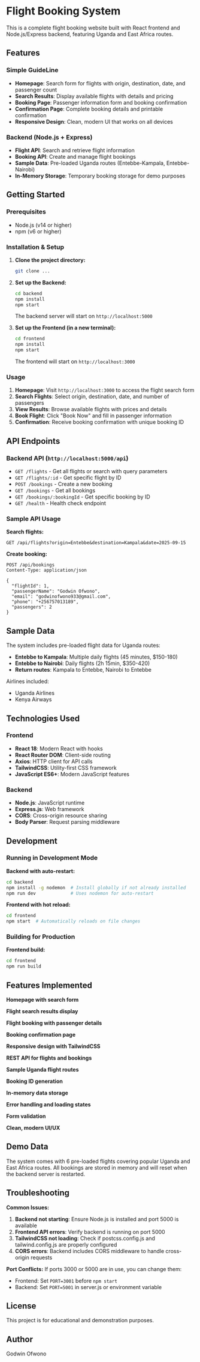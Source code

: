 # Flight Booking System

This is a complete flight booking website built with React frontend and Node.js/Express backend, featuring Uganda and East Africa routes.

## Features

### Simple GuideLine
- **Homepage**: Search form for flights with origin, destination, date, and passenger count
- **Search Results**: Display available flights with details and pricing
- **Booking Page**: Passenger information form and booking confirmation
- **Confirmation Page**: Complete booking details and printable confirmation
- **Responsive Design**: Clean, modern UI that works on all devices

### Backend (Node.js + Express)
- **Flight API**: Search and retrieve flight information
- **Booking API**: Create and manage flight bookings
- **Sample Data**: Pre-loaded Uganda routes (Entebbe-Kampala, Entebbe-Nairobi)
- **In-Memory Storage**: Temporary booking storage for demo purposes
## Getting Started

### Prerequisites
- Node.js (v14 or higher)
- npm (v6 or higher)

### Installation & Setup

1. **Clone  the project directory:**
   ```bash
   git clone ...
   ```

2. **Set up the Backend:**
   ```bash
   cd backend
   npm install
   npm start
   ```
   
   The backend server will start on `http://localhost:5000`

3. **Set up the Frontend (in a new terminal):**
   ```bash
   cd frontend
   npm install
   npm start
   ```
   
   The frontend will start on `http://localhost:3000`

### Usage

1. **Homepage**: Visit `http://localhost:3000` to access the flight search form
2. **Search Flights**: Select origin, destination, date, and number of passengers
3. **View Results**: Browse available flights with prices and details
4. **Book Flight**: Click "Book Now" and fill in passenger information
5. **Confirmation**: Receive booking confirmation with unique booking ID

## API Endpoints

### Backend API (`http://localhost:5000/api`)

- `GET /flights` - Get all flights or search with query parameters
- `GET /flights/:id` - Get specific flight by ID
- `POST /bookings` - Create a new booking
- `GET /bookings` - Get all bookings
- `GET /bookings/:bookingId` - Get specific booking by ID
- `GET /health` - Health check endpoint

### Sample API Usage

**Search flights:**
```
GET /api/flights?origin=Entebbe&destination=Kampala&date=2025-09-15
```

**Create booking:**
```
POST /api/bookings
Content-Type: application/json

{
  "flightId": 1,
  "passengerName": "Godwin Ofwono",
  "email": "godwinofwono933@gmail.com",
  "phone": "+256757013189",
  "passengers": 2
}
```

## Sample Data

The system includes pre-loaded flight data for Uganda routes:

- **Entebbe to Kampala**: Multiple daily flights (45 minutes, $150-180)
- **Entebbe to Nairobi**: Daily flights (2h 15min, $350-420)
- **Return routes**: Kampala to Entebbe, Nairobi to Entebbe

Airlines included:
- Uganda Airlines
- Kenya Airways

## Technologies Used

### Frontend
- **React 18**: Modern React with hooks
- **React Router DOM**: Client-side routing
- **Axios**: HTTP client for API calls
- **TailwindCSS**: Utility-first CSS framework
- **JavaScript ES6+**: Modern JavaScript features

### Backend
- **Node.js**: JavaScript runtime
- **Express.js**: Web framework
- **CORS**: Cross-origin resource sharing
- **Body Parser**: Request parsing middleware

## Development

### Running in Development Mode

**Backend with auto-restart:**
```bash
cd backend
npm install -g nodemon  # Install globally if not already installed
npm run dev             # Uses nodemon for auto-restart
```

**Frontend with hot reload:**
```bash
cd frontend
npm start  # Automatically reloads on file changes
```

### Building for Production

**Frontend build:**
```bash
cd frontend
npm run build
```

## Features Implemented

**Homepage with search form**

**Flight search results display**

**Flight booking with passenger details**

**Booking confirmation page**

**Responsive design with TailwindCSS**

**REST API for flights and bookings**

**Sample Uganda flight routes**

**Booking ID generation**

**In-memory data storage**

**Error handling and loading states**

**Form validation**

**Clean, modern UI/UX**

## Demo Data

The system comes with 6 pre-loaded flights covering popular Uganda and East Africa routes. All bookings are stored in memory and will reset when the backend server is restarted.

## Troubleshooting

**Common Issues:**

1. **Backend not starting**: Ensure Node.js is installed and port 5000 is available
2. **Frontend API errors**: Verify backend is running on port 5000
3. **TailwindCSS not loading**: Check if postcss.config.js and tailwind.config.js are properly configured
4. **CORS errors**: Backend includes CORS middleware to handle cross-origin requests

**Port Conflicts:**
If ports 3000 or 5000 are in use, you can change them:
- Frontend: Set `PORT=3001` before `npm start`
- Backend: Set `PORT=5001` in server.js or environment variable

## License

This project is for educational and demonstration purposes.

## Author
Godwin Ofwono
